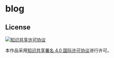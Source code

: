 # blog

## License
[![知识共享许可协议](https://i.creativecommons.org/l/by/4.0/88x31.png)](https://creativecommons.org/licenses/by/4.0/deed.zh)

本作品采用[知识共享署名 4.0 国际许可协议](https://creativecommons.org/licenses/by/4.0/deed.zh)进行许可。
